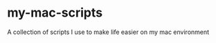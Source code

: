 my-mac-scripts
==============

A collection of scripts I use to make life easier on my mac environment